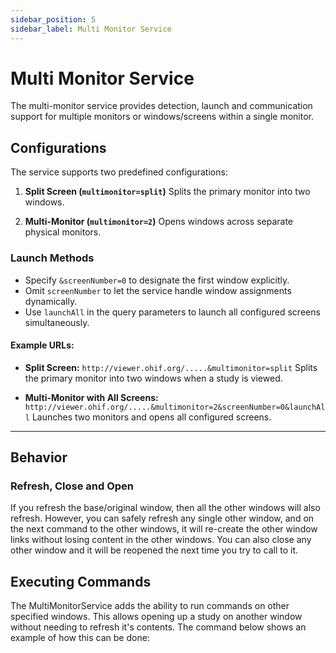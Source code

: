 ```yaml
---
sidebar_position: 5
sidebar_label: Multi Monitor Service
---
```



# Multi Monitor Service

The multi-monitor service provides detection, launch and communication support
for multiple monitors or windows/screens within a single monitor.

## Configurations
The service supports two predefined configurations:

1. **Split Screen (`multimonitor=split`)**
   Splits the primary monitor into two windows.

2. **Multi-Monitor (`multimonitor=2`)**
   Opens windows across separate physical monitors.

### Launch Methods
- Specify `&screenNumber=0` to designate the first window explicitly.
- Omit `screenNumber` to let the service handle window assignments dynamically.
- Use `launchAll` in the query parameters to launch all configured screens simultaneously.

#### Example URLs:
- **Split Screen:**
  `http://viewer.ohif.org/.....&multimonitor=split`
  Splits the primary monitor into two windows when a study is viewed.

- **Multi-Monitor with All Screens:**
  `http://viewer.ohif.org/.....&multimonitor=2&screenNumber=0&launchAll`
  Launches two monitors and opens all configured screens.

---

## Behavior

### Refresh, Close and Open
If you refresh the base/original window, then all the other windows will also
refresh.  However, you can safely refresh any single other window, and on the next
command to the other windows, it will re-create the other window links without
losing content in the other windows.  You can also close any other window and
it will be reopened the next time you try to call to it.


## Executing Commands
The MultiMonitorService adds the ability to run commands on other specified windows.
This allows opening up a study on another window without needing to refresh
it's contents.  The command below shows an example of how this can be done:
